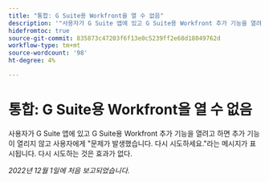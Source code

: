 ```yaml
---
title: "통합: G Suite용 Workfront을 열 수 없음"
description: '"사용자가 G Suite 앱에 있고 G Suite용 Workfront 추가 기능을 열려고 하면 추가 기능이 열리지 않고 사용자에게 "문제가 발생했습니다"라는 메시지가 표시되면 다시 시도하세요. 다시 시도하는 것은 효과가 없다. ”'
hidefromtoc: true
source-git-commit: 835873c47203f6f13e0c5239ff2e68d18049762d
workflow-type: tm+mt
source-wordcount: '98'
ht-degree: 4%

---
```



# 통합: G Suite용 Workfront을 열 수 없음

사용자가 G Suite 앱에 있고 G Suite용 Workfront 추가 기능을 열려고 하면 추가 기능이 열리지 않고 사용자에게 &quot;문제가 발생했습니다. 다시 시도하세요.&quot;라는 메시지가 표시됩니다. 다시 시도하는 것은 효과가 없다.

_2022년 12월 1일에 처음 보고되었습니다._

